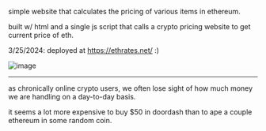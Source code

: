simple website that calculates the pricing of various items in ethereum.

built w/ html and a single js script that calls a crypto pricing website to get current price of eth.

3/25/2024: deployed at https://ethrates.net/ :)

![image](https://github.com/tipb47/ethrates/assets/79226893/37136b4c-a600-4831-bdb1-526f9a0ac885)

----------------------------------------------------------------------------------------------------------------

as chronically online crypto users, we often lose sight of how much money we are handling on a day-to-day basis.

it seems a lot more expensive to buy $50 in doordash than to ape a couple ethereum in some random coin.

